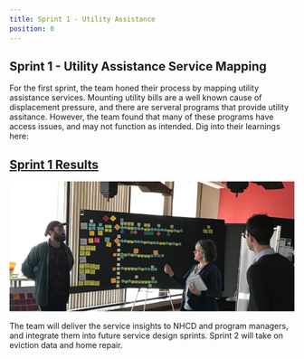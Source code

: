 ```yaml
---
title: Sprint 1 - Utility Assistance
position: 0
---
```


## Sprint 1 - Utility Assistance Service Mapping

For the first sprint, the team honed their process by mapping utility assistance services. Mounting utility bills are a well known cause of displacement pressure, and there are serveral programs that provide utility assitance. However, the team found that many of these programs have access issues, and may not function as intended. Dig into their learnings here:

## [Sprint 1 Results](https://drive.google.com/file/d/1UsS7I5w4zhuHxxaCnbBelw2QGq8Mfj8p/view?usp=sharing)


![Team mapping utility assitance services](/assets/img/projects/bloomberg-iteam-displacement/iteam-sprint1.png)


The team will deliver the service insights to NHCD and program managers, and integrate them into future service design sprints. Sprint 2 will take on eviction data and home repair.
